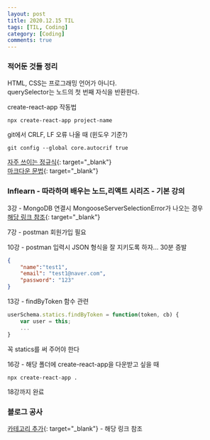 ```yaml
---
layout: post
title: 2020.12.15 TIL
tags: [TIL, Coding]
category: [Coding]
comments: true
---
```


### 적어둔 것들 정리

HTML, CSS는 프로그래밍 언어가 아니다.  
querySelector는 노드의 첫 번째 자식을 반환한다.

create-react-app 작동법

```terminal
npx create-react-app project-name
```

git에서 CRLF, LF 오류 나올 때 (윈도우 기준?)

```terminal
git config --global core.autocrif true
```

[자주 쓰이는 정규식](https://gocoding.tistory.com/93){: target="_blank"}  
[마크다운 문법](https://velog.io/@wonhs717/마크다운Markdown-문법-ytk5zemk0x){: target="_blank"}


### Inflearn - 따라하며 배우는 노드,리액트 시리즈 - 기본 강의

3강 - MongoDB 연결시 MongooseServerSelectionError가 나오는 경우  
[해당 링크 참조](https://www.inflearn.com/questions/29435){: target="_blank"}

7강 - postman 회원가입 필요

10강 - postman 입력시 JSON 형식을 잘 지키도록 하자... 30분 증발

```json
{
    "name":"test1",
    "email": "test1@naver.com",
    "password": "123"
}
```

13강 - findByToken 함수 관련

```javascript
userSchema.statics.findByToken = function(token, cb) {
    var user = this;
    ...
}
```

꼭 statics를 써 주어야 한다


16강 - 해당 폴더에 create-react-app을 다운받고 싶을 때

```terminal
npx create-react-app .
```

18강까지 완료


### 블로그 공사

[카테고리 추가](https://stynxh.github.io/2019-09-29-github-blog-with-beautiful-jekyll-theme-category-setting_kor/){: target="_blank"} - 해당 링크 참조